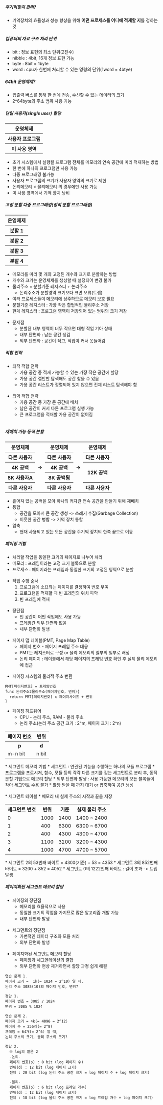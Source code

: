 ##### 주기억장치 관리?
* 기억장치의 효율성과 성능 향상을 위해 <b>어떤 프로세스를 어디에 적재할 지</b>를 정하는 것

##### 컴퓨터의 자료 구조 처리 단위
<ul>
  <li>bit : 정보 표현의 최소 단위(2진수)</li>
  <li>nibble : 4bit, 16개 정보 표현 가능</li>
  <li>byte : 8bit = 1byte</li>
  <li>word : cpu가 한번에 처리할 수 있는 명령의 단위(1word = 4btye)</li>
</ul>

##### 64bit 운영체제?
* 입출력 버스를 통해 한 번에 전송, 수신할 수 있는 데이터의 크기
* 2^64byte의 주소 범위 사용 가능

##### 단일 사용자(single user) 할당
<table>
  <tr><th>운영체제</th></tr>
  <tr><th>사용자 프로그램</th></tr>
  <tr><th>미 사용 영역</th></tr>
</table>

* 초기 시스템에서 실행될 프로그램 전체를 메모리의 연속 공간에 미리 적재하는 방법
* 한 번에 하나의 프로그램만 사용 가능
* 다중 프로그래밍 불가능
* 사용자 프로그램의 크기가 사용자 영역의 크기로 제한
* 논리메모리 < 물리메모리 의 경우에만 사용 가능
* 미 사용 영역에서 기억 장치 낭비

##### 고정 분할 다중 프로그래밍(정적 분할 프로그래밍)
<table>
  <tr><th>운영체제</th></tr>
  <tr><th>분할 1</th></tr>
  <tr><th>분할 2</th></tr>
  <tr><th>분할 3</th></tr>
  <tr><th>분할 4</th></tr>
</table>

* 메모리를 미리 몇 개의 고정된 개수와 크기로 분할하는 방법
* 개수와 크기는 운영체제를 생성할 때 설정되어 변경 불가
* 물리주소 = 분할기준 레지스터 + 논리주소
  * 논리주소가 분할영역 크기보다 크면 오류(트랩)
* 여러 프로세스들이 메모리에 상주하므로 메모리 보호 필요
* 분할기준 레지스터 : 가장 작은 합법적인 물리주소 저장
* 한계 레지스터 : 프로그램 영역이 저장되어 있는 범위의 크기 저장<br><br>
* 문제점
  * 분할된 내부 영역이 너무 작으면 대형 작업 기아 상태
  * 내부 단편화 : 남는 공간 생김
  * 외부 단편화 : 공간이 작고, 작업이 커서 못들어감

##### 적합 전략
* 최적 적합 전략
  * 가용 공간 중 적재 가능할 수 있는 가장 작은 공간에 할당
  * 가용 공간 절반만 탐색해도 공간 찾을 수 있음
  * 가용 공간 리스트가 정렬되어 있지 않으면 전체 리스트 탐색해야 함<br><br>
* 최악 적합 전략
  * 가용 공간 중 가장 큰 공간에 배치
  * 남은 공간이 커서 다른 프로그램 실행 가능
  * 큰 프로그램을 적재할 가용 공간이 없어짐<br><br>

##### 재배치 가능 동적 분할
<table>
  <tr><th>운영체제</th> <th rowspan="5">-&gt;</th><th>운영체제</th><th rowspan="5">-&gt;</th><th>운영체제</th></tr>
  <tr><th>다른 사용자</th><th>다른 사용자</th><th>다른 사용자</th></tr>
  <tr><th>4K 공백</th><th>4K 공백</th><th rowspan="2">12K 공백</th></tr>
  <tr><th>8K 사용자A</th><th>8K 공백됨</th></tr>
  <tr><th>다른 사용자</th><th>다른 사용자</th><th>다른 사용자</th></tr>
</table>

*  흩어져 있는 공백을 모아 하나의 커다란 연속 공간을 만들기 위해 재배치
* 통합
  * 공간을 모아서 큰 공간 생성 -&gt; 쓰레기 수집(Garbage Collection)
  * 이웃한 공간 병합 -&gt; 기억 장치 통합
* 압축
  * 현재 사용되고 있는 모든 공간을 주기억 장치의 한쪽 끝으로 이동


##### 페이징 기법
* 처리할 작업을 동일한 크기의 페이지로 나누어 처리
* 메모리 : 프레임이라는 고정 크기 블록으로 분할
* 프로세스 : 페이지라는 프레임과 동일한 크기의 고정된 영역으로 분할<br><br>
* 작업 수행 순서
  1. 프로그램에 소요되는 페이지를 결정하여 번호 부여
  2. 프로그램을 적재할 때 빈 프레임의 위치 파악
  3. 빈 프레임에 적재<br><br>
* 장단점
  * 빈 공간이 어떤 작업에도 사용 가능
  * 프레임간 외부 단편화 없음
  * 내부 단편화 발생<br><br>
* 페이지 맵 테이블(PMT, Page Map Table)
  * 페이지 번호 - 페이지 프레임 주소 대응
  * PMT는 레지스터로 구성 or 물리 메모리의 일부의 일부로 배정
  * 논리 페이지 : 테이블에서 해당 페이지의 프레임 번호 확인 후 실제 물리 메모리에 접근<br><br>
* 페이징 시스템의 물리적 주소 변환
```
PMT[페이지번호] = 프레임번호
func 논리주소2물리주소(페이지번호, 변위){
  return PMT[페이지번호] x 페이지사이즈 + 변위
}
```

* 페이징 하드웨어
  * CPU - 논리 주소, RAM - 물리 주소
  * 논리 주소(논리 주소 공간 크기 : 2^m, 페이지 크기 : 2^n)
<table>
  <tr> <th>페이지 번호</th> <th>변위</th> </tr>
  <tr> <th>p</th> <th>d</th> </tr>
  <tr> <td>m-n bit</td> <td>n bit</td> </tr>
</table>
* 세그먼트 메모리 기법
  * 세그먼트 : 연관된 기능을 수행하는 하나의 모듈 프로그램
  * 프로그램을 프로시저, 함수, 모듈 등의 각각 다른 크기를 갖는 세그먼트로 분리 후, 동적 분할 기법으로 메모리 할당
  * 외부 단편화 발생 : 사용 가능한 메모리의 모든 블록들이 작아 세그먼트 수용 불가
  * 할당 받을 때 까지 대기 or 압축하여 공간 생성<br><br>
* 세그먼트 테이블
  * 메모리 내 실제 주소의 시작과 끝을 저장
<table>
  <tr> <th>세그먼트 번호</th> <th>변위</th> <th>기준</th> <th>실제 물리 주소</th> </tr>
  <tr> <td>0</td> <td>1000</td> <td>1400</td> <td>1400 ~ 2400</td> </tr>
  <tr> <td>1</td> <td>400</td> <td>6300</td> <td>6300 ~ 6700</td> </tr>
  <tr> <td>2</td> <td>400</td> <td>4300</td> <td>4300 ~ 4700</td> </tr>
  <tr> <td>3</td> <td>1100</td> <td>3200</td> <td>3200 ~ 4300</td> </tr>
  <tr> <td>4</td> <td>1000</td> <td>4700</td> <td>4700 ~ 5700</td> </tr>
</table>
  * 세그먼트 2의 53번째 바이트 = 4300(기준) + 53 = 4353
  * 세그먼트 3의 852번째 바이트 = 3200 + 852 = 4052
  * 세그먼트 0의 1222번째 바이트 : 길이 초과 -&gt; 트랩 발생

##### 페이지화된 세그먼트 메모리 할당
* 페이징의 장단점
  * 메모리를 효율적으로 사용
  * 동일한 크기의 작업을 가지므로 많은 알고리즘 개발 가능
  * 내부 단편화 발생<br><br>
* 세그먼트의 장단점
  * 가변적인 데이터 구조와 모듈 처리
  * 외부 단편화 발생<br><br>
* 페이지화된 세그먼트 메모리 할당
  * 페이징과 세그멘테이션의 결합
  * 외부 단편화 현상 제거하면서 할당 과정 쉽게 해결

```
연습 문제 1.
페이지 크기 =  1k(= 1024 = 2^10) 일 때,
논리 주소 3085(10)의 페이지 번호, 변위?

정답 1.
페이지 번호 = 3085 / 1024
변위 = 3085 % 1024

연습 문제 2.
페이지 크기 = 4k(= 4096 = 2^12)
페이지 수 = 256개(= 2^8)
프레임 = 64개(= 2^6) 일 때,
논리 주소의 크기, 물리 주소의 크기?

정답 2.
  ※ log의 밑은 2
  -논리-
  페이지 번호(p) : 8 bit (log 페이지 수)
  변위(d) : 12 bit (log 페이지 크기)
  전체 : 20 bit (log 논리 주소 공간 크기 = log 페이지 수 + log 페이지 크기)

  -물리-
  페이지 번호(p) : 6 bit (log 프레임 개수)
  변위(d) : 12 bit (log 페이지 크기)
  전체 : 18 bit (log 물리 주소 공간 크기 = log 프레임 개수 + log 페이지 크기)
```
